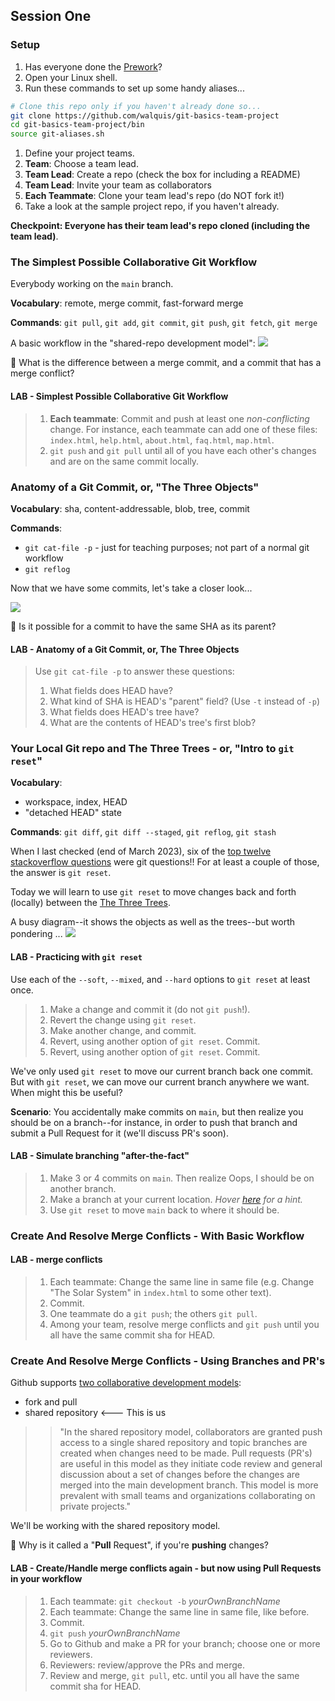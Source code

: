 ## Session One

### Setup
1. Has everyone done the [Prework](prework.md)?
1. Open your Linux shell.
1. Run these commands to set up some handy aliases...
```bash
# Clone this repo only if you haven't already done so...
git clone https://github.com/walquis/git-basics-team-project
cd git-basics-team-project/bin
source git-aliases.sh
```
1. Define your project teams.
1. **Team**: Choose a team lead.
1. **Team Lead**: Create a repo (check the box for including a README)
1. **Team Lead**: Invite your team as collaborators
1. **Each Teammate**: Clone your team lead's repo (do NOT fork it!)
1. Take a look at the sample project repo, if you haven't already.

**Checkpoint: Everyone has their team lead's repo cloned (including the team lead)**.

### The Simplest Possible Collaborative Git Workflow
Everybody working on the `main` branch.

**Vocabulary**: remote, merge commit, fast-forward merge

**Commands**: `git pull`, `git add`, `git commit`, `git push`, `git fetch`, `git merge`

A basic workflow in the "shared-repo development model":
![](images/pull-merge-push-diagram.jpg)

🤔 What is the difference between a merge commit, and a commit that has a merge conflict?

#### LAB - Simplest Possible Collaborative Git Workflow
> 1. **Each teammate**: Commit and push at least one _non-conflicting_ change.  For instance, each teammate
> can add one of these files: `index.html`, `help.html`, `about.html`, `faq.html`, `map.html`.
> 1. `git push` and `git pull` until all of you have each other's changes and are on the same commit locally.

### Anatomy of a Git Commit, or, "The Three Objects"

**Vocabulary**: sha, content-addressable, blob, tree, commit

**Commands**: 
- `git cat-file -p` - just for teaching purposes; not part of a normal git workflow
- `git reflog`

Now that we have some commits, let's take a closer look...

![](images/commit-tree-blob-diagram.jpg)

🤔 Is it possible for a commit to have the same SHA as its parent?

#### LAB - Anatomy of a Git Commit, or, The Three Objects
> Use `git cat-file -p` to answer these questions:
> 1. What fields does HEAD have?
> 1. What kind of SHA is HEAD's "parent" field? (Use `-t` instead of `-p`)
> 1. What fields does HEAD's tree have?
> 1. What are the contents of HEAD's tree's first blob?

### Your Local Git repo and The Three Trees - or, "Intro to `git reset`"
**Vocabulary**:
- workspace, index, HEAD
- "detached HEAD" state

**Commands**: `git diff`, `git diff --staged`, `git reflog`, `git stash`

When I last checked (end of March 2023), six of the [top twelve stackoverflow questions](https://stackoverflow.com/questions?tab=Votes) were git questions!!  For at least a couple of those, the answer is `git reset`.

Today we will learn to use `git reset` to move changes back and forth (locally) between the [The Three Trees](objects-and-trees-exercise.md).

A busy diagram--it shows the objects as well as the trees--but worth pondering ...
![](images/GitThreeTrees.png)

#### LAB - Practicing with `git reset`
Use each of the `--soft`, `--mixed`, and `--hard` options to `git reset` at least once.
> 1. Make a change and commit it (do not `git push`!).
> 1. Revert the change using `git reset`.
> 1. Make another change, and commit.
> 1. Revert, using another option of `git reset`.  Commit.
> 1. Revert, using another option of `git reset`.  Commit.

We've only used `git reset` to move our current branch back one commit.  But with `git reset`, we can move our current branch anywhere we want.  When might this be useful?

**Scenario**: You accidentally make commits on `main`, but then realize you should be on a branch--for instance, in order to push that branch and submit a Pull Request for it (we'll discuss PR's soon).

#### LAB - Simulate branching "after-the-fact"
> 1. Make 3 or 4 commits on `main`.  Then realize Oops, I should be on another branch.
> 1. Make a branch at your current location.  _Hover [here](doesnotexist.jpg, "'git branch mybranch' (not 'git checkout mybranch'!  Why is that?)") for a hint._
> 1. Use `git reset` to move `main` back to where it should be.

### Create And Resolve Merge Conflicts - With Basic Workflow

#### LAB - merge conflicts
> 1. Each teammate: Change the same line in same file (e.g. Change "The Solar System" in `index.html` to some other text).
> 1. Commit. 
> 1. One teammate do a `git push`; the others `git pull`.
> 1. Among your team, resolve merge conflicts and `git push` until you all have the same commit sha for HEAD.

### Create And Resolve Merge Conflicts - Using Branches and PR's
Github supports [two collaborative development models](https://docs.github.com/en/pull-requests/collaborating-with-pull-requests/getting-started/about-collaborative-development-models):
- fork and pull
- shared repository <--- This is us

>>"In the shared repository model, collaborators are granted push access to a single shared repository and topic branches are created when changes need to be made. Pull requests (PR's) are useful in this model as they initiate code review and general discussion about a set of changes before the changes are merged into the main development branch. This model is more prevalent with small teams and organizations collaborating on private projects."

We'll be working with the shared repository model.

🤔 Why is it called a "**Pull** Request", if you're **pushing** changes?

#### LAB - Create/Handle merge conflicts again - but now using Pull Requests in your workflow
> 1. Each teammate: `git checkout -b` _yourOwnBranchName_
> 1. Each teammate: Change the same line in same file, like before.
> 1. Commit. 
> 1. `git push` _yourOwnBranchName_
> 1. Go to Github and make a PR for your branch; choose one or more reviewers.
> 1. Reviewers: review/approve the PRs and merge.
> 1. Review and merge, `git pull`, etc. until you all have the same commit sha for HEAD.


